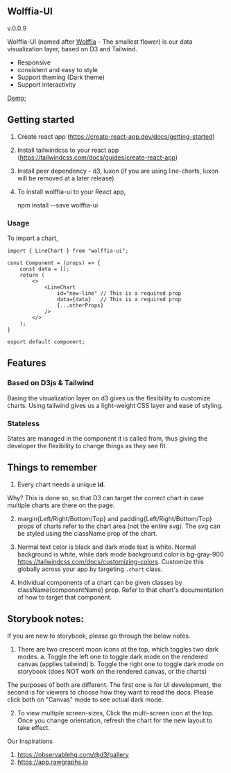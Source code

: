 ## Wolffia-UI

v.0.0.9

Wolffia-UI (named after [Wolffia](https://en.wikipedia.org/wiki/Wolffia) - The smallest flower) is our data visualization layer, based on D3 and Tailwind.

- Responsive
- consistent and easy to style
- Support theming (Dark theme)
- Support interactivity

[Demo](https://pikkol.github.io/wolffia-ui);

## Getting started

1. Create react app (https://create-react-app.dev/docs/getting-started)
2. Install tailwindcss to your react app (https://tailwindcss.com/docs/guides/create-react-app)
3. Install peer dependency - d3, luxon (if you are using line-charts, luxon will be removed at a later release)

4. To install wolffia-ui to your React app, 

    npm install --save wolffia-ui

### Usage

To import a chart,

    import { LineChart } from "wolffia-ui";

    const Component = (props) => {
        const data = [];
        return (
            <>
                <LineChart 
                    id="new-line" // This is a required prop
                    data={data}   // This is a required prop
                    {...otherProps}
                />
            </>
        );
    }

    export default component;

## Features

### Based on D3js & Tailwind

Basing the visualization layer on d3 gives us the flexibility to customize charts. Using tailwind gives us a light-weight CSS layer and ease of styling.

### Stateless

States are managed in the component it is called from, thus giving the developer the flexibility to change things as they see fit.

## Things to remember

1. Every chart needs a unique **id**.

Why?
This is done so, so that D3 can target the correct chart in case multiple charts are there on the page.

2. margin{Left/Right/Bottom/Top} and padding{Left/Right/Bottom/Top} props of charts refer to the chart area (not the entire svg). The svg can be styled using the className prop of the chart.

3. Normal text color is black and dark mode text is white. Normal background is white, while dark mode background color is bg-gray-900 https://tailwindcss.com/docs/customizing-colors. Customize this globally across your app by targeting `.chart` class.

4. Individual components of a chart can be given classes by className{componentName} prop. Refer to that chart's documentation of how to target that component.

## Storybook notes:

If you are new to storybook, please go through the below notes.

1. There are two crescent moon icons at the top, which toggles two dark modes.
   a. Toggle the left one to toggle dark mode on the rendered canvas (applies tailwind)
   b. Toggle the right one to toggle dark mode on storybook (does NOT work on the rendered canvas, or the charts)

The purposes of both are different. The first one is for UI development, the second is for viewers to choose how they want to read the docs.
Please click both on "Canvas" mode to see actual dark mode.

2. To view multiple screen-sizes, Click the multi-screen icon at the top. Once you change orientation, refresh the chart for the new layout to take effect.


Our Inspirations

1. https://observablehq.com/@d3/gallery 
2. https://app.rawgraphs.io